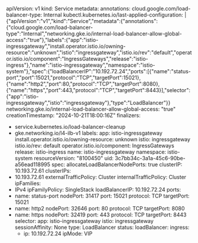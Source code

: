 apiVersion: v1
kind: Service
metadata:
  annotations:
    cloud.google.com/load-balancer-type: Internal
    kubectl.kubernetes.io/last-applied-configuration: |
      {"apiVersion":"v1","kind":"Service","metadata":{"annotations":{"cloud.google.com/load-balancer-type":"Internal","networking.gke.io/internal-load-balancer-allow-global-access":"true"},"labels":{"app":"istio-ingressgateway","install.operator.istio.io/owning-resource":"unknown","istio":"ingressgateway","istio.io/rev":"default","operator.istio.io/component":"IngressGateways","release":"istio-ingress"},"name":"istio-ingressgateway","namespace":"istio-system"},"spec":{"loadBalancerIP":"10.192.72.24","ports":[{"name":"status-port","port":15021,"protocol":"TCP","targetPort":15021},{"name":"http2","port":80,"protocol":"TCP","targetPort":8080},{"name":"https","port":443,"protocol":"TCP","targetPort":8443}],"selector":{"app":"istio-ingressgateway","istio":"ingressgateway"},"type":"LoadBalancer"}}
    networking.gke.io/internal-load-balancer-allow-global-access: "true"
  creationTimestamp: "2024-10-21T18:00:16Z"
  finalizers:
  - service.kubernetes.io/load-balancer-cleanup
  - gke.networking.io/l4-ilb-v1
  labels:
    app: istio-ingressgateway
    install.operator.istio.io/owning-resource: unknown
    istio: ingressgateway
    istio.io/rev: default
    operator.istio.io/component: IngressGateways
    release: istio-ingress
  name: istio-ingressgateway
  namespace: istio-system
  resourceVersion: "8100450"
  uid: 3c7bb34c-3a1a-45c6-90be-a56ead118995
spec:
  allocateLoadBalancerNodePorts: true
  clusterIP: 10.193.72.61
  clusterIPs:
  - 10.193.72.61
  externalTrafficPolicy: Cluster
  internalTrafficPolicy: Cluster
  ipFamilies:
  - IPv4
  ipFamilyPolicy: SingleStack
  loadBalancerIP: 10.192.72.24
  ports:
  - name: status-port
    nodePort: 31417
    port: 15021
    protocol: TCP
    targetPort: 15021
  - name: http2
    nodePort: 32646
    port: 80
    protocol: TCP
    targetPort: 8080
  - name: https
    nodePort: 32419
    port: 443
    protocol: TCP
    targetPort: 8443
  selector:
    app: istio-ingressgateway
    istio: ingressgateway
  sessionAffinity: None
  type: LoadBalancer
status:
  loadBalancer:
    ingress:
    - ip: 10.192.72.24
      ipMode: VIP
